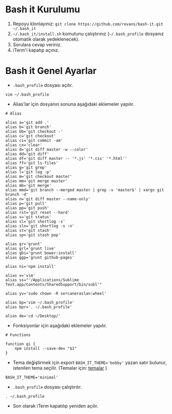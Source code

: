 Bash it Kurulumu
========

1. Repoyu klonlayınız: `git clone https://github.com/revans/bash-it.git ~/.bash_it`
2. `~/.bash_it/install.sh` komutunu çalıştırınız (`~/.bash_profile` dosyanız otomatik olarak yedeklenecek).
3. Sorulara cevap veriniz.
4. iTerm'i kapatıp açınız.

Bash it Genel Ayarlar
========

* `.bash_profile` dosyası açılır.

```
vim ~/.bash_profile
```

* Alias'lar için dosyanın sonuna aşağıdaki eklemeler yapılır.

```
# Alias

alias a='git add .'
alias b='git branch'
alias bb='git checkout -'
alias c='git checkout'
alias ci='git commit -am'
alias cx='clear'
alias d='git diff master -w --color'
alias dd='git diff'
alias df='git diff master -- '*.js' '*.css' '*.html''
alias ff='git ls-files'
alias g='git grep'
alias l='git log -p'
alias m='git checkout master'
alias mm='git merge master'
alias mb='git merge'
alias mmd='git branch --merged master | grep -v 'master$' | xargs git branch -d'
alias n='git diff master --name-only'
alias p='git pull'
alias pp='git push'
alias rst='git reset --hard'
alias s='git status'
alias sl='git shortlog -s'
alias sln='git shortlog -s -n'
alias st='git stash'
alias sp='git stash pop'

alias gr='grunt'
alias grl='grunt live'
alias gbi='grunt bower:install'
alias ggp='grunt github-pages'

alias ni='npm install'

alias v='vim'
alias ss="'/Applications/Sublime Text.app/Contents/SharedSupport/bin/subl'"

alias yv='sudo chown -R sercaneraslan:wheel'

alias bp='vim ~/.bash_profile'
alias bpr='. ~/.bash_profile'

alias de='cd ~/Desktop/'
```

* Fonksiyonlar için aşağıdaki eklemeler yapılır.

```
# Functions

function gi {
    npm install --save-dev "$1"
}
```

* Tema değiştirmek için export `BASH_IT_THEME='bobby'` yazan satır bulunur, istenilen tema seçilir. (Temalar için: [temalar](https://github.com/revans/bash-it/wiki/Themes) )

```
BASH_IT_THEME='minimal'
```

* `.bash_profile` dosyası çalıştırılır.

```
. ~/.bash_profile
```

* Son olarak iTerm kapatılıp yeniden açılır.
